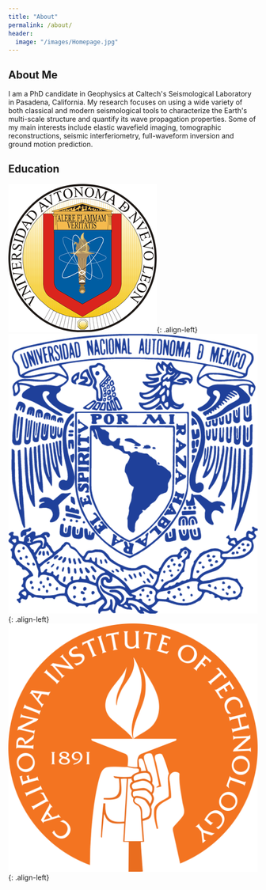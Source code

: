 ```yaml
---
title: "About"
permalink: /about/
header:
  image: "/images/Homepage.jpg"
---
```

## About Me
I am a PhD candidate in Geophysics at Caltech's Seismological Laboratory in Pasadena, California. My research focuses on using a wide variety of both classical and modern seismological tools to characterize the Earth's multi-scale structure and quantify its wave propagation properties. Some of my main interests include elastic wavefield imaging, tomographic reconstructions, seismic interferiometry, full-waveform inversion and ground motion prediction.

## Education
![image-left](/images/UANL_LOGO.png){: .align-left}
![image-left](/images/UNAM_LOGO.png){: .align-left}
![image-left](/images/CALTECH_LOGO.png){: .align-left}

